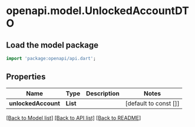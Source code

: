 # openapi.model.UnlockedAccountDTO

## Load the model package
```dart
import 'package:openapi/api.dart';
```

## Properties
Name | Type | Description | Notes
------------ | ------------- | ------------- | -------------
**unlockedAccount** | **List<String>** |  | [default to const []]

[[Back to Model list]](../README.md#documentation-for-models) [[Back to API list]](../README.md#documentation-for-api-endpoints) [[Back to README]](../README.md)


